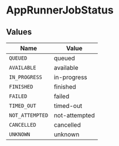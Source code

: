 # AppRunnerJobStatus


## Values

| Name            | Value           |
| --------------- | --------------- |
| `QUEUED`        | queued          |
| `AVAILABLE`     | available       |
| `IN_PROGRESS`   | in-progress     |
| `FINISHED`      | finished        |
| `FAILED`        | failed          |
| `TIMED_OUT`     | timed-out       |
| `NOT_ATTEMPTED` | not-attempted   |
| `CANCELLED`     | cancelled       |
| `UNKNOWN`       | unknown         |